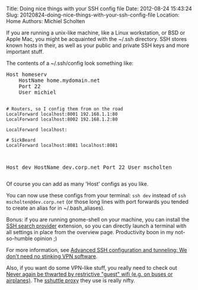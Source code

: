 Title: Doing nice things with your SSH config file
Date: 2012-08-24 15:43:24
Slug: 20120824-doing-nice-things-with-your-ssh-config-file
Location: Home
Authors: Michiel Scholten

<p>If you are running a unix-like machine, like a Linux workstation, or BSD or Apple Mac, you might be acquainted with the ~/.ssh directory. SSH stores known hosts in their, as well as your public and private SSH keys and more important stuff. 

<p>The contents of a ~/.ssh/config look something like:</p>
<pre>
Host homeserv
	HostName home.mydomain.net
	Port 22
	User michiel

	# Routers, so I config them from on the road
	LocalForward localhost:8001	192.168.1.1:80
	LocalForward localhost:8002	192.168.1.2:80

	LocalForward localhost:

	# SickBeard
	LocalForward localhost:8081	localhost:8081

Host dev
	HostName dev.corp.net
	Port 22
	User mscholten
</pre>

<p>Of course you can add as many 'Host' configs as you like.</p>

<p>You can now use these configs from your terminal: <code>ssh dev</code> instead of <code>ssh mscholten@dev.corp.net</code> (or those long lines with port forwards you tended to create an alias for in ~/.bash_aliases).</p>

<p>Bonus: if you are running gnome-shell on your machine, you can install the <a href="https://extensions.gnome.org/extension/73/ssh-search-provider/">SSH search provider</a> extension, so you can directly launch a terminal with all settings in place from the overview page. Productivity boon in my not-so-humble opinion ;)</p>

<p>For more information, see <a href="http://magazine.redhat.com/2007/11/27/advanced-ssh-configuration-and-tunneling-we-dont-need-no-stinking-vpn-software/">Advanced SSH configuration and tunneling: We don't need no stinking VPN software</a>.</p>

<p>Also, if you want do some VPN-like stuff, you really need to check out <a href="http://rogueleaderr.tumblr.com/post/29855576743/never-again-be-thwarted-by-restrictive-guest-wifi">Never again be thwarted by restrictive "guest" wifi (e.g. on buses or airplanes)</a>. The <a href="https://github.com/apenwarr/sshuttle/">sshuttle proxy</a> they use is really nifty.</p>